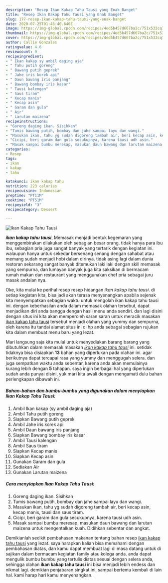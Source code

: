 ```yaml
---
description: "Resep Ikan Kakap Tahu Tausi yang Enak Banget"
title: "Resep Ikan Kakap Tahu Tausi yang Enak Banget"
slug: 177-resep-ikan-kakap-tahu-tausi-yang-enak-banget
date: 2020-07-25T01:46:40.640Z
image: https://img-global.cpcdn.com/recipes/4ed5b457d667ba2c/751x532cq70/ikan-kakap-tahu-tausi-foto-resep-utama.jpg
thumbnail: https://img-global.cpcdn.com/recipes/4ed5b457d667ba2c/751x532cq70/ikan-kakap-tahu-tausi-foto-resep-utama.jpg
cover: https://img-global.cpcdn.com/recipes/4ed5b457d667ba2c/751x532cq70/ikan-kakap-tahu-tausi-foto-resep-utama.jpg
author: Callie Gonzales
ratingvalue: 4.6
reviewcount: 9
recipeingredient:
- " Ikan kakap sy ambil daging aja"
- " Tahu putih goreng"
- " Bawang putih geprek"
- " Jahe iris korek api"
- " Daun bawang iris panjang"
- " Bawang bombay iris kasar"
- " Tausi kalengan"
- " Saus tiram"
- " Kecap manis"
- " Kecap asin"
- " Garam dan gula"
- " Air"
- " Larutan maizena"
recipeinstructions:
- "Goreng daging ikan. Sisihkan"
- "Tumis bawang putih, bombay dan jahe sampai layu dan wangi."
- "Masukan ikan, tahu yg sudah digoreng tambah air, beri kecap asin, kecap manis, tausi dan saus tiram."
- "Cicipi, beri garam dan gula secukupnya, karena tausi udh asin."
- "Masak sampai bumbu meresap, masukan daun bawang dan larutan maizena untuk mengentalkan kuah. Didihkan sebentar dan angkat."
categories:
- Resep
tags:
- ikan
- kakap
- tahu

katakunci: ikan kakap tahu 
nutrition: 223 calories
recipecuisine: Indonesian
preptime: "PT11M"
cooktime: "PT51M"
recipeyield: "3"
recipecategory: Dessert

---
```



![Ikan Kakap Tahu Tausi](https://img-global.cpcdn.com/recipes/4ed5b457d667ba2c/751x532cq70/ikan-kakap-tahu-tausi-foto-resep-utama.jpg)

<b><i>ikan kakap tahu tausi</i></b>, Memasak menjadi bentuk kegemaran yang menggembirakan dilakukan oleh sebagian besar orang. tidak hanya para ibu ibu, sebagian pria juga sangat banyak yang tertarik dengan kegiatan ini. walaupun hanya untuk sekedar bersenang senang dengan sahabat atau memang sudah menjadi hobi dalam dirinya. tidak asing lagi dalam dunia restoran sekarang sangat banyak ditemukan laki laki dengan skill memasak yang sempurna, dan lumayan banyak juga kita saksikan di bermacam rumah makan dan restaurant yang menggunakan chef pria sebagai juru masak andalan nya.

Oke, kita mulai ke perihal resep resep hidangan <i>ikan kakap tahu tausi</i>. di setiap kegiatan kita, bisa jadi akan terasa menyenangkan apabila sejenak kita menyempatkan sebagian waktu untuk mengolah ikan kakap tahu tausi ini. dengan keberhasilan anda dalam memasak olahan tersebut, dapat menjadikan diri anda bangga dengan hasil menu anda sendiri. dan lagi disini dengan situs ini kita akan memperoleh saran saran untuk meracik masakan <u>ikan kakap tahu tausi</u> tersebut menjadi olahan yang yummy dan sempurna, oleh karena itu tandai alamat situs ini di hp anda sebagai sebagian rujukan kita dalam membuat menu baru yang lezat.




Mari langsung saja kita mulai untuk menyediakan barang barang yang dibutuhkan dalam memasak masakan <u><i>ikan kakap tahu tausi</i></u> ini. setidak tidaknya bisa disiapkan <b>13</b> bahan yang diperlukan pada olahan ini. agar berikutnya dapat tercapai rasa yang yummy dan menggugah selera. dan juga sempatkan waktu anda sebentar, karena anda akan memulainya kurang lebih dengan <b>5</b> tahapan. saya ingin berbagai hal yang diperlukan sudah anda punyai disini, yuk mari kita awali dengan mengamati dulu bahan perlengkapan dibawah ini.

<!--inarticleads1-->

##### Bahan-bahan dan bumbu-bumbu yang digunakan dalam menyiapkan Ikan Kakap Tahu Tausi:

1. Ambil  Ikan kakap (sy ambil daging aja)
1. Ambil  Tahu putih goreng
1. Siapkan  Bawang putih geprek
1. Ambil  Jahe iris korek api
1. Ambil  Daun bawang iris panjang
1. Siapkan  Bawang bombay iris kasar
1. Ambil  Tausi kalengan
1. Ambil  Saus tiram
1. Siapkan  Kecap manis
1. Siapkan  Kecap asin
1. Gunakan  Garam dan gula
1. Sediakan  Air
1. Gunakan  Larutan maizena




<!--inarticleads2-->

##### Cara menyiapkan Ikan Kakap Tahu Tausi:

1. Goreng daging ikan. Sisihkan
1. Tumis bawang putih, bombay dan jahe sampai layu dan wangi.
1. Masukan ikan, tahu yg sudah digoreng tambah air, beri kecap asin, kecap manis, tausi dan saus tiram.
1. Cicipi, beri garam dan gula secukupnya, karena tausi udh asin.
1. Masak sampai bumbu meresap, masukan daun bawang dan larutan maizena untuk mengentalkan kuah. Didihkan sebentar dan angkat.




Demikianlah sedikit pembahasan makanan tentang bahan resep <u>ikan kakap tahu tausi</u> yang lezat. saya harapkan kalian bisa memahami dengan pembahasan diatas, dan kamu dapat membuat lagi di masa datang untuk di sajikan dalam bermacam kegiatan family atau kolega anda. anda dapat mengulik bumbu bumbu yang tertulis diatas sesuai dengan selera anda, sehingga olahan <b>ikan kakap tahu tausi</b> ini bisa menjadi lebih endess dan nikmat lagi. demikian penjabaran singkat ini, sampai bertemu kembali di lain hal. kami harap hari kamu menyenangkan.
